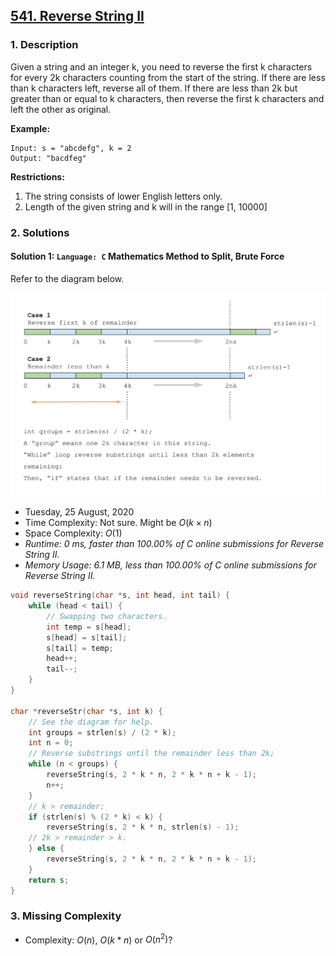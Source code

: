 ## [541. Reverse String II](https://leetcode.com/problems/reverse-string-ii)

### 1. Description

Given a string and an integer k, you need to reverse the first k characters for every 2k characters counting from the start of the string. If there are less than k characters left, reverse all of them. If there are less than 2k but greater than or equal to k characters, then reverse the first k characters and left the other as original.

**Example:**

```
Input: s = "abcdefg", k = 2
Output: "bacdfeg"
```

**Restrictions:**

1. The string consists of lower English letters only.
2. Length of the given string and k will in the range [1, 10000]

### 2. Solutions

#### Solution 1: `Language: C` Mathematics Method to Split, Brute Force

Refer to the diagram below.

![](leetcode_541.svg)

- Tuesday, 25 August, 2020
- Time Complexity: Not sure. Might be $O(k \times n)$
- Space Complexity: $O(1)$
- *Runtime: 0 ms, faster than 100.00% of C online submissions for Reverse String II.*
- *Memory Usage: 6.1 MB, less than 100.00% of C online submissions for Reverse String II.*

```C
void reverseString(char *s, int head, int tail) {
    while (head < tail) {
        // Swapping two characters.
        int temp = s[head];
        s[head] = s[tail];
        s[tail] = temp;
        head++;
        tail--;
    }
}

char *reverseStr(char *s, int k) {
    // See the diagram for help.
    int groups = strlen(s) / (2 * k);
    int n = 0;
    // Reverse substrings until the remainder less than 2k;
    while (n < groups) {
        reverseString(s, 2 * k * n, 2 * k * n + k - 1);
        n++;
    }
    // k > remainder;
    if (strlen(s) % (2 * k) < k) {
        reverseString(s, 2 * k * n, strlen(s) - 1);
    // 2k > remainder > k.
    } else {
        reverseString(s, 2 * k * n, 2 * k * n + k - 1);
    }
    return s;
}
```

### 3. Missing Complexity

- Complexity: $O(n)$, $O(k * n)$ or $O(n^{2})$?
